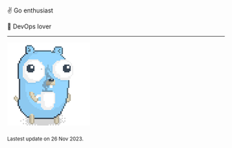 :v: Go enthusiast

:muscle: DevOps lover

---

![Image alt text](/images/gopher_with_coffee.gif)


<sub>Lastest update on 26 Nov 2023.</sub>
